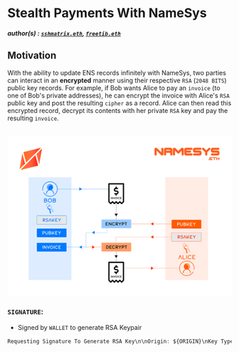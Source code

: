 # Stealth Payments With NameSys

##### author(s) : [`sshmatrix.eth`](@sshmatrix), [`freetib.eth`](@0xc0de4c0ffee)

## Motivation

With the ability to update ENS records infinitely with NameSys, two parties can interact in an **encrypted** manner using their respective `RSA` (`2048 BITS`) public key records. For example, if Bob wants Alice to pay an `invoice` (to one of Bob's private addresses), he can encrypt the invoice with Alice's `RSA` public key and post the resulting `cipher` as a record. Alice can then read this encrypted record, decrypt its contents with her private `RSA` key and pay the resulting `invoice`.

&nbsp;
![](https://raw.githubusercontent.com/namesys-eth/ccip2-eth-resources/main/graphics/png/stealth.png)

### `SIGNATURE`:

- Signed by `WALLET` to generate RSA Keypair

```js
Requesting Signature To Generate RSA Key\n\nOrigin: ${ORIGIN}\nKey Type: RSA-2048\nExtradata: ${EXTRADATA}\nSigned By: ${CAIP10}
```
